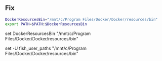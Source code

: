 ## Fix
```bash
DockerResourcesBin="/mnt/c/Program Files/Docker/Docker/resources/bin"
export PATH=$PATH:$DockerResourcesBin
```
set DockerResourcesBin "/mnt/c/Program Files/Docker/Docker/resources/bin"

set -U fish_user_paths "/mnt/c/Program Files/Docker/Docker/resources/bin"